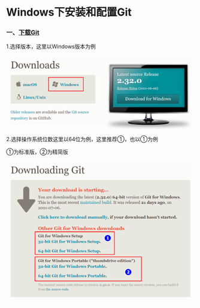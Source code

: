 # Windows下安装和配置Git

### 一、[下载Git](https://git-scm.com/downloads)



1.选择版本，这里以Windows版本为例

![2021-07-27_201226.png](https://github.com/Dashan-37/DS_Installation/raw/master/Images/2021-07-27_201226.png)



2.选择操作系统位数这里以64位为例，这里推荐①，也以①为例

①为标准版，②为精简版

![2021-07-27_201611.png](https://github.com/Dashan-37/DS_Installation/raw/master/Images/2021-07-27_201611.png)

